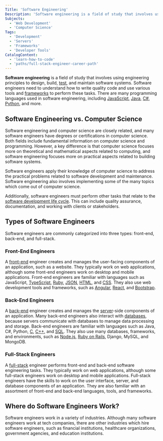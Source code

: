```yaml
---
Title: 'Software Engineering'
Description: 'Software engineering is a field of study that involves using engineering principles to design, build, test, and maintain software systems.'
Subjects:
  - 'Web Development'
  - 'Computer Science'
Tags:
  - 'Development'
  - 'Servers'
  - 'Frameworks'
  - 'Developer Tools'
CatalogContent:
  - 'learn-how-to-code'
  - 'paths/full-stack-engineer-career-path'
---
```


**Software engineering** is a field of study that involves using engineering principles to design, build, [test](https://www.codecademy.com/resources/docs/general/software-testing), and maintain software systems. Software engineers need to understand how to write quality code and use various tools and [frameworks](https://www.codecademy.com/resources/docs/general/framework) to perform these tasks. There are many programming languages used in software engineering, including [JavaScript](https://www.codecademy.com/resources/docs/javascript), [Java](https://www.codecademy.com/resources/docs/java), [C#](https://www.codecademy.com/resources/docs/c-sharp), [Python](https://www.codecademy.com/resources/docs/python), and more.

## Software Engineering vs. Computer Science

Software engineering and computer science are closely related, and many software engineers have degrees or certifications in computer science. Both fields include fundamental information on computer science and programming. However, a key difference is that computer science focuses more on theoretical and mathematical aspects related to computing, and software engineering focuses more on practical aspects related to building software systems.

Software engineers apply their knowledge of computer science to address the practical problems related to software development and maintenance. Software engineering also involves implementing some of the many topics which come out of computer science.

Additionally, software engineers must perform other tasks that relate to the [software development life cycle](https://www.codecademy.com/resources/docs/general/software-development-life-cycle). This can include quality assurance, documentation, and working with clients or stakeholders.

## Types of Software Engineers

Software engineers are commonly categorized into three types: front-end, back-end, and full-stack.

### Front-End Engineers

A [front-end](https://www.codecademy.com/resources/docs/general/front-end) engineer creates and manages the user-facing components of an application, such as a website. They typically work on web applications, although some front-end engineers work on desktop and mobile applications. Front-end engineers are familiar with languages such as JavaScript, [TypeScript](https://www.codecademy.com/resources/docs/typescript), [Ruby](https://www.codecademy.com/resources/docs/ruby), [JSON](https://www.codecademy.com/resources/docs/general/json), [HTML](https://www.codecademy.com/resources/docs/html), and [CSS](https://www.codecademy.com/resources/docs/css). They also use web development tools and frameworks, such as [Angular](https://www.codecademy.com/resources/docs/open-source/angular), [React](https://www.codecademy.com/resources/docs/react), and [Bootstrap](https://www.codecademy.com/resources/docs/open-source/bootstrap).

### Back-End Engineers

A [back-end](https://www.codecademy.com/resources/docs/general/back-end) engineer creates and manages the [server](https://www.codecademy.com/resources/docs/general/server)-side components of an application. Many back-end engineers also interact with [databases](https://www.codecademy.com/resources/docs/general/database), because servers communicate with databases to manage data processing and storage. Back-end engineers are familiar with languages such as Java, C#, Python, [C](https://www.codecademy.com/resources/docs/c), [C++](https://www.codecademy.com/resources/docs/cpp), and [SQL](https://www.codecademy.com/resources/docs/sql). They also use many databases, frameworks, and environments, such as [Node.js](https://www.codecademy.com/resources/docs/open-source/node-js), [Ruby on Rails](https://www.codecademy.com/resources/docs/ruby/ruby-on-rails), Django, MySQL, and MongoDB.

### Full-Stack Engineers

A [full-stack](https://www.codecademy.com/resources/docs/general/full-stack) engineer performs front-end and back-end software engineering tasks. They typically work on web applications, although some full-stack engineers work on desktop and mobile applications. Full-stack engineers have the skills to work on the user interface, server, and database components of an application. They are also familiar with an assortment of front-end and back-end languages, tools, and frameworks.

## Where do Software Engineers Work?

Software engineers work in a variety of industries. Although many software engineers work at tech companies, there are other industries which hire software engineers, such as financial institutions, healthcare organizations, government agencies, and education institutions.
